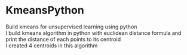 # KmeansPython
Build kmeans for unsupervised learning using python  
I build kmeans algorithm in python with euclidean distance formula and print the distance of each points to its centroid  
I created 4 centroids in this algorithm

